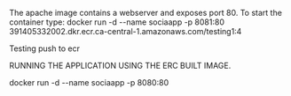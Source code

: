 The apache image contains a webserver and exposes port 80. To start the container type:
docker run -d --name   sociaapp   -p 8081:80 391405332002.dkr.ecr.ca-central-1.amazonaws.com/testing1:4

Testing push to ecr

RUNNING THE APPLICATION USING THE ERC BUILT IMAGE. 

docker run -d --name   sociaapp   -p 8080:80 